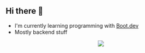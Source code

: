 ## Hi there 👋
* I'm currently learning programming with [Boot.dev](https://boot.dev)
* Mostly backend stuff
<p align="center">
  <img src="https://api.boot.dev/v1/users/public/050d1aa2-45aa-4c81-a716-4bc3e4f84c0f/thumbnail" >
</p>
